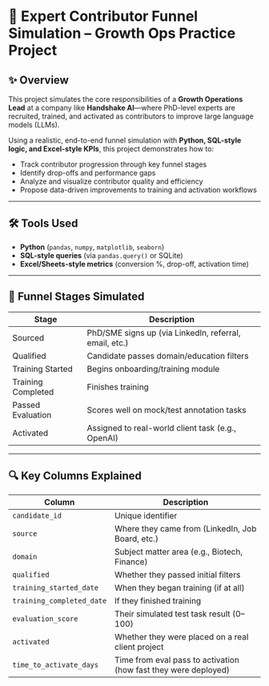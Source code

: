 # 🧠 Expert Contributor Funnel Simulation – Growth Ops Practice Project

## ✨ Overview

This project simulates the core responsibilities of a **Growth Operations Lead** at a company like **Handshake AI**—where PhD-level experts are recruited, trained, and activated as contributors to improve large language models (LLMs).

Using a realistic, end-to-end funnel simulation with **Python, SQL-style logic, and Excel-style KPIs**, this project demonstrates how to:

- Track contributor progression through key funnel stages
- Identify drop-offs and performance gaps
- Analyze and visualize contributor quality and efficiency
- Propose data-driven improvements to training and activation workflows

---

## 🛠️ Tools Used

- **Python** (`pandas`, `numpy`, `matplotlib`, `seaborn`)
- **SQL-style queries** (via `pandas.query()` or SQLite)
- **Excel/Sheets-style metrics** (conversion %, drop-off, activation time)

---

## 🧩 Funnel Stages Simulated

| Stage               | Description                                                  |
|--------------------|--------------------------------------------------------------|
| Sourced             | PhD/SME signs up (via LinkedIn, referral, email, etc.)       |
| Qualified           | Candidate passes domain/education filters                    |
| Training Started    | Begins onboarding/training module                            |
| Training Completed  | Finishes training                                            |
| Passed Evaluation   | Scores well on mock/test annotation tasks                    |
| Activated           | Assigned to real-world client task (e.g., OpenAI)             |

---
## 🔍 Key Columns Explained
| Column                    | Description                                                     |
| ------------------------- | --------------------------------------------------------------- |
| `candidate_id`            | Unique identifier                                               |
| `source`                  | Where they came from (LinkedIn, Job Board, etc.)                |
| `domain`                  | Subject matter area (e.g., Biotech, Finance)                    |
| `qualified`               | Whether they passed initial filters                             |
| `training_started_date`   | When they began training (if at all)                            |
| `training_completed_date` | If they finished training                                       |
| `evaluation_score`        | Their simulated test task result (0–100)                        |
| `activated`               | Whether they were placed on a real client project               |
| `time_to_activate_days`   | Time from eval pass to activation (how fast they were deployed) |
